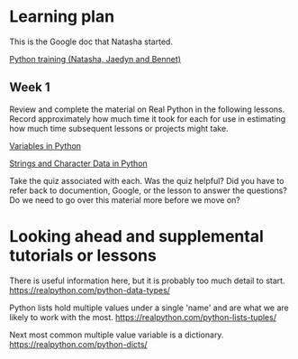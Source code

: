 # Learning plan

This is the Google doc that Natasha started.

[Python training (Natasha, Jaedyn and Bennet)](https://docs.google.com/document/d/1DTnPJiEFk6gFlQ709BNnKHbNOQ_florB8ZxI7ItkKtc/edit)

## Week 1

Review and complete the material on Real Python in the following
lessons.  Record approximately how much time it took for each for
use in estimating how much time subsequent lessons or projects
might take.

[Variables in Python](https://realpython.com/courses/variables-python/)

[Strings and Character Data in Python](https://realpython.com/courses/python-strings/)

Take the quiz associated with each.  Was the quiz helpful?  Did you have
to refer back to documention, Google, or the lesson to answer the
questions?  Do we need to go over this material more before we move
on?

# Looking ahead and supplemental tutorials or lessons

There is useful information here, but it is probably too much detail
to start.
https://realpython.com/python-data-types/

Python lists hold multiple values under a single 'name' and are what
we are likely to work with the most.
https://realpython.com/python-lists-tuples/

Next most common multiple value variable is a dictionary.
https://realpython.com/python-dicts/

